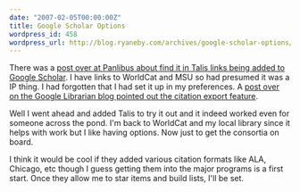 ```yaml
---
date: "2007-02-05T00:00:00Z"
title: Google Scholar Options
wordpress_id: 458
wordpress_url: http://blog.ryaneby.com/archives/google-scholar-options/
---
```

There was a <a href="http://blogs.talis.com/panlibus/archives/2007/01/putting_your_in.php">post over at Panlibus about find it in Talis links being added to Google Scholar</a>. I have links to WorldCat and MSU so had presumed it was a IP thing. I had forgotten that I had set it up in my preferences. A <a href="http://librariancentral.blogspot.com/2007/02/out-of-cite.html">post over on the Google Librarian blog pointed out the citation export feature</a>.

Well I went ahead and added Talis to try it out and it indeed worked even for someone across the pond. I'm back to WorldCat and my local library since it helps with work but I like having options. Now just to get the consortia on board.

I think it would be cool if they added various citation formats like ALA, Chicago, etc though I guess getting them into the major programs is a first start. Once they allow me to star items and build lists, I'll be set.

